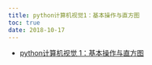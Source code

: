 ```yaml
---
title: python计算机视觉1：基本操作与直方图
toc: true
date: 2018-10-17
---
```

- [python计算机视觉 1：基本操作与直方图](https://www.cnblogs.com/smallpi/p/4550360.html)


